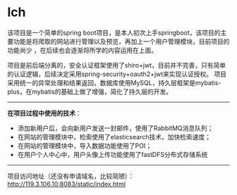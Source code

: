 # lch

该项目是一个简单的spring boot项目，是本人初次上手springboot，该项目的主要功能是将爬取的网站进行管理以及预览，再加上一个用户管理模块，目前项目的功能尚少
，在后续也会逐渐将所学的内容运用在上面。

项目是前后端分离的，安全认证框架使用了shiro+jwt，目前并不完善，只有简单的认证逻辑，后续决定采用spring-security+oauth2+jwt来实现认证授权。
项目采用统一的异常处理和结果返回，数据库使用MySQL，持久层框架是mybatis-plus，在mybatis的基础上做了增强，简化了持久层的开发。
***



**在项目过程中使用的技术**：

* 添加新用户后，会向新用户发送一封邮件，使用了RabbitMQ消息队列；
* 在网站的管理模块中，检索使用了elasticsearch技术，加快检索速度；
* 在网站的管理模块中，导入数据功能使用了POI；
* 在用户个人中心中，用户头像上传功能使用了fastDFS分布式存储系统
***
项目访问地址（还没有申请域名，比较简陋）：http://119.3.106.10:8083/static/index.html
